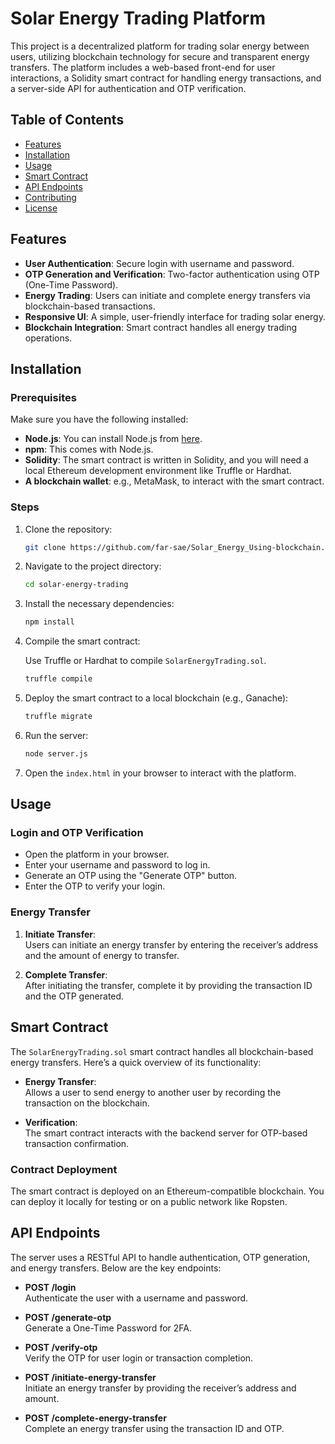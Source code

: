 
# Solar Energy Trading Platform

This project is a decentralized platform for trading solar energy between users, utilizing blockchain technology for secure and transparent energy transfers. The platform includes a web-based front-end for user interactions, a Solidity smart contract for handling energy transactions, and a server-side API for authentication and OTP verification.

## Table of Contents

- [Features](#features)
- [Installation](#installation)
- [Usage](#usage)
- [Smart Contract](#smart-contract)
- [API Endpoints](#api-endpoints)
- [Contributing](#contributing)
- [License](#license)

## Features

- **User Authentication**: Secure login with username and password.
- **OTP Generation and Verification**: Two-factor authentication using OTP (One-Time Password).
- **Energy Trading**: Users can initiate and complete energy transfers via blockchain-based transactions.
- **Responsive UI**: A simple, user-friendly interface for trading solar energy.
- **Blockchain Integration**: Smart contract handles all energy trading operations.

## Installation

### Prerequisites

Make sure you have the following installed:

- **Node.js**: You can install Node.js from [here](https://nodejs.org/).
- **npm**: This comes with Node.js.
- **Solidity**: The smart contract is written in Solidity, and you will need a local Ethereum development environment like Truffle or Hardhat.
- **A blockchain wallet**: e.g., MetaMask, to interact with the smart contract.

### Steps

1. Clone the repository:

   ```bash
   git clone https://github.com/far-sae/Solar_Energy_Using-blockchain.git
   ```

2. Navigate to the project directory:

   ```bash
   cd solar-energy-trading
   ```

3. Install the necessary dependencies:

   ```bash
   npm install
   ```

4. Compile the smart contract:

   Use Truffle or Hardhat to compile `SolarEnergyTrading.sol`.

   ```bash
   truffle compile
   ```

5. Deploy the smart contract to a local blockchain (e.g., Ganache):

   ```bash
   truffle migrate
   ```

6. Run the server:

   ```bash
   node server.js
   ```

7. Open the `index.html` in your browser to interact with the platform.

## Usage

### Login and OTP Verification

- Open the platform in your browser.
- Enter your username and password to log in.
- Generate an OTP using the "Generate OTP" button.
- Enter the OTP to verify your login.

### Energy Transfer

1. **Initiate Transfer**:  
   Users can initiate an energy transfer by entering the receiver’s address and the amount of energy to transfer.
   
2. **Complete Transfer**:  
   After initiating the transfer, complete it by providing the transaction ID and the OTP generated.

## Smart Contract

The `SolarEnergyTrading.sol` smart contract handles all blockchain-based energy transfers. Here’s a quick overview of its functionality:

- **Energy Transfer**:  
  Allows a user to send energy to another user by recording the transaction on the blockchain.

- **Verification**:  
  The smart contract interacts with the backend server for OTP-based transaction confirmation.

### Contract Deployment

The smart contract is deployed on an Ethereum-compatible blockchain. You can deploy it locally for testing or on a public network like Ropsten.

## API Endpoints

The server uses a RESTful API to handle authentication, OTP generation, and energy transfers. Below are the key endpoints:

- **POST /login**  
  Authenticate the user with a username and password.

- **POST /generate-otp**  
  Generate a One-Time Password for 2FA.

- **POST /verify-otp**  
  Verify the OTP for user login or transaction completion.

- **POST /initiate-energy-transfer**  
  Initiate an energy transfer by providing the receiver’s address and amount.

- **POST /complete-energy-transfer**  
  Complete an energy transfer using the transaction ID and OTP.

